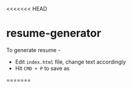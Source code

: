 <<<<<<< HEAD
# resume-generator

To generate resume -

- Edit `index.html` file, change text accordingly
- Hit `CMD + P` to save as

=======
